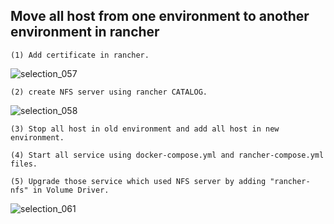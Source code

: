 ## Move all host from one environment to another environment in rancher

```
(1) Add certificate in rancher.
```

![selection_057](https://user-images.githubusercontent.com/28925482/43885508-b4c01294-9bd6-11e8-9ce3-62bfad6ae1dd.png)

```
(2) create NFS server using rancher CATALOG.
```

![selection_058](https://user-images.githubusercontent.com/28925482/43885563-e4fcc826-9bd6-11e8-93cb-189c25b44e09.png)

```
(3) Stop all host in old environment and add all host in new environment.
```


```
(4) Start all service using docker-compose.yml and rancher-compose.yml files.
```


```
(5) Upgrade those service which used NFS server by adding "rancher-nfs" in Volume Driver.
```

![selection_061](https://user-images.githubusercontent.com/28925482/43885647-155efc14-9bd7-11e8-8b1f-d3e72163d826.png)
